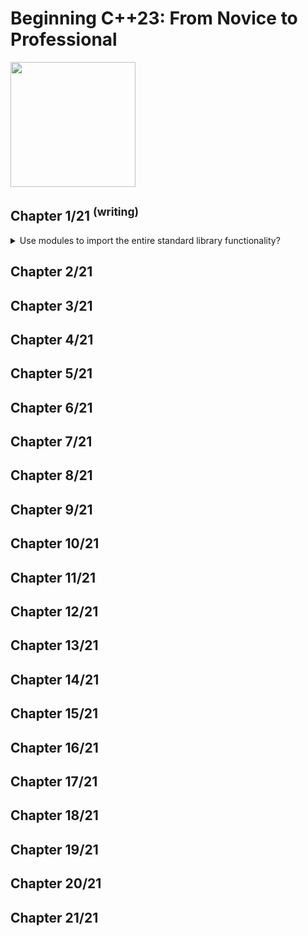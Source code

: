 # Beginning C++23: From Novice to Professional
<img src="../../../covers/9781484293423.jpg" width="200"/>

## Chapter 1/21 <sup>(writing)</sup>

<details>
<summary>Use modules to import the entire standard library functionality?</summary>

> **Description**
>
> ```cpp
> import std;   // brings the entire standard library
>
> int main()
> {
>     std::println("C++{}", 23);
> }
> ``````
>
> ---
> **Resources**
> - Beginning C++23: From Novice to Professional - Chapter 1

> **References**
> ---
</details>

## Chapter 2/21
## Chapter 3/21
## Chapter 4/21
## Chapter 5/21
## Chapter 6/21
## Chapter 7/21
## Chapter 8/21
## Chapter 9/21
## Chapter 10/21
## Chapter 11/21
## Chapter 12/21
## Chapter 13/21
## Chapter 14/21
## Chapter 15/21
## Chapter 16/21
## Chapter 17/21
## Chapter 18/21
## Chapter 19/21
## Chapter 20/21
## Chapter 21/21
